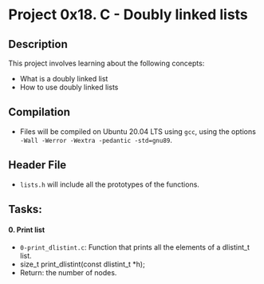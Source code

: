 # Project 0x18. C - Doubly linked lists

## Description
This project involves learning about the following concepts:
 * What is a doubly linked list
 * How to use doubly linked lists

## Compilation
* Files will be compiled on Ubuntu 20.04 LTS using `gcc`, using the options `-Wall -Werror -Wextra -pedantic -std=gnu89`.

## Header File
* `lists.h` will include all the prototypes of the functions.

## Tasks:

#### 0. Print list 

* `0-print_dlistint.c`: Function that prints all the elements of a dlistint_t list.
 * size_t print_dlistint(const dlistint_t *h);
 * Return: the number of nodes.
